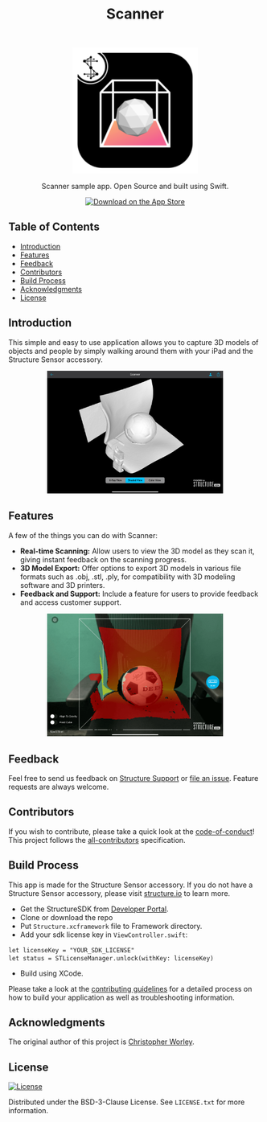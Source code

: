 <h1 align="center"> Scanner </h1> <br>
<p align="center">
  <a href="https://apps.apple.com/us/app/scanner-structure-sdk/id891169722">
    <img alt="Scanner" title="Scanner" src="Assets/Logo.png" width="250">
  </a>
</p>

<p align="center">
  Scanner sample app. Open Source and built using Swift.
</p>

<p align="center">
  <a href="https://itunes.apple.com/us/app/gitpoint/id1251245162?mt=8">
    <img alt="Download on the App Store" title="App Store" src="http://i.imgur.com/0n2zqHD.png" width="140">
  </a>
</p>

<!-- START doctoc generated TOC please keep comment here to allow auto update -->
<!-- DON'T EDIT THIS SECTION, INSTEAD RE-RUN doctoc TO UPDATE -->
## Table of Contents

- [Introduction](#introduction)
- [Features](#features)
- [Feedback](#feedback)
- [Contributors](#contributors)
- [Build Process](#build-process)
- [Acknowledgments](#acknowledgments)
- [License](#license)

<!-- END doctoc generated TOC please keep comment here to allow auto update -->

## Introduction

This simple and easy to use application allows you to capture 3D models of objects and people by simply walking around them with your iPad and the Structure Sensor accessory.

<p align="center">
  <img src = "Assets/screen_shot_1.png" width=350>
</p>

## Features

A few of the things you can do with Scanner:

* **Real-time Scanning:** Allow users to view the 3D model as they scan it, giving instant feedback on the scanning progress.
* **3D Model Export:** Offer options to export 3D models in various file formats such as .obj, .stl, .ply, for compatibility with 3D modeling software and 3D printers.
* **Feedback and Support:** Include a feature for users to provide feedback and access customer support.

<p align="center">
  <img src = "Assets/screen_shot_2.png" width=350>
</p>

## Feedback

Feel free to send us feedback on [Structure Support](https://support.structure.io/) or [file an issue](). Feature requests are always welcome. 

## Contributors

If you wish to contribute, please take a quick look at the [code-of-conduct](./CODE_OF_CONDUCT.md)! This project follows the [all-contributors]() specification.

## Build Process
This app is made for the Structure Sensor accessory. If you do not have a Structure Sensor accessory, please visit [structure.io](http://structure.io) to learn more.

- Get the StructureSDK from [Developer Portal](https://structure.io/developers).
- Clone or download the repo
- Put `Structure.xcframework` file to Framework directory.
- Add your sdk license key in `ViewController.swift`: 
```
let licenseKey = "YOUR_SDK_LICENSE"
let status = STLicenseManager.unlock(withKey: licenseKey)
```
- Build using XCode.

Please take a look at the [contributing guidelines]() for a detailed process on how to build your application as well as troubleshooting information.

## Acknowledgments
The original author of this project is [Christopher Worley](mailto:cworley@ruthlessresearch.com).

## License
[![License](https://img.shields.io/badge/License-BSD_3--Clause-blue.svg)](https://opensource.org/licenses/BSD-3-Clause)

Distributed under the BSD-3-Clause License. See `LICENSE.txt` for more information.